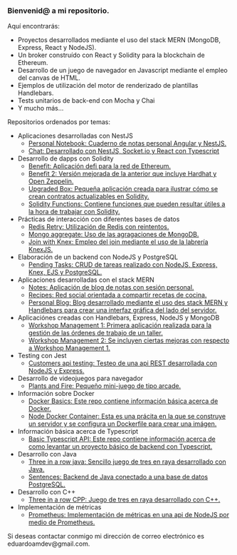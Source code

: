 <h3>Bienvenid@ a mi repositorio.</h3>

<p>Aquí encontrarás:</p>

<ul>

<li>Proyectos desarrollados mediante el uso del stack MERN (MongoDB, Express, React y NodeJS).</li>
<li>Un broker construído con React y Solidity para la blockchain de Ethereum.</li>
<li>Desarrollo de un juego de navegador en Javascript mediante el empleo del canvas de HTML.</li>
<li>Ejemplos de utilización del motor de renderizado de plantillas Handlebars.</li>
<li>Tests unitarios de back-end con Mocha y Chai</li>
<li>Y mucho más...</li>

</ul>

<p>Repositorios ordenados por temas:</p>

<ul>
  
<li>
<span>Aplicaciones desarrolladas con NestJS</span>
<ul>
<li>
<a href="https://github.com/eduardoamdev/personal-notebook">Personal Notebook: Cuaderno de notas personal Angular y NestJS.</a>
</li>
<li>
<a href="https://github.com/eduardoamdev/chat">Chat: Desarrollado con NestJS, Socket.io y React con Typescript</a>
</li>
</ul>
</li>

<li>
<span>Desarrollo de dapps con Solidity</span>
<ul>
<li>
<a href="https://github.com/eduardoamdev/benefit">Benefit: Aplicación defi para la red de Ethereum.</a>
</li>
<li>
<a href="https://github.com/eduardoamdev/Benefit2">Benefit 2: Versión mejorada de la anterior que incluye Hardhat y Open Zeppelin.</a>
</li>
<li>
<a href="https://github.com/eduardoamdev/upgraded-box">Upgraded Box: Pequeña aplicación creada para ilustrar cómo se crean contratos actualizables en Solidity.</a>
</li>
<li>
<a href="https://github.com/eduardoamdev/solidity-functions">Solidity Functions: Contiene funciones que pueden resultar útiles a la hora de trabajar con Solidity.</a>
</li>
</ul>
</li>

<li>
<span>Prácticas de interacción con diferentes bases de datos</span>
<ul>
<li>
<a href="https://github.com/eduardoamdev/redis-retry">Redis Retry: Utilización de Redis con reintentos.</a>
</li>
<li>
<a href="https://github.com/eduardoamdev/mongodb-aggregate">Mongo aggregate: Uso de las agragaciones de MongoDB.</a>
</li>
<li>
<a href="https://github.com/eduardoamdev/join-with-knex">Join with Knex: Empleo del join mediante el uso de la labrería KnexJS.</a>
</li>
</ul>
</li>

<li>
<span>Elaboración de un backend con NodeJS y PostgreSQL</span>
<ul>
<li>
<a href="https://github.com/eduardoamdev/pending-tasks">Pending Tasks: CRUD de tareas realizado con NodeJS, Express, Knex, EJS y PostgreSQL.</a>
</li>
</ul>
</li>

<li>
<span>Aplicaciones desarrolladas con el stack MERN</span>
<ul>
<li>
<a href="https://github.com/eduardoamdev/notes">Notes: Aplicación de blog de notas con sesión personal.</a>
</li>
<li>
<a href="https://github.com/eduardoamdev/recipes">Recipes: Red social orientada a compartir recetas de cocina.</a>
</li>
<li>
<a href="https://github.com/eduardoamdev/personal-blog">Personal Blog: Blog desarrollado mediante el uso des stack MERN y Handlebars para crear una interfaz gráfica del lado del servidor.</a>
</li>
</ul>
</li>

<li>
<span>Aplicaciónes creadas con Handlebars, Express, NodeJS y MongoDB</span>
<ul>
<li>
<a href="https://github.com/eduardoamdev/workshop-management-1">Workshop Management 1: Primera aplicación realizada para la gestión de las órdenes de trabajo de un taller.</a>
</li>
<li>
<a href="https://github.com/eduardoamdev/workshop-management-2">Workshop Management 2: Se incluyen ciertas mejoras con respecto a Workshop Management 1.</a>
</li>
</ul>
</li>
  
<li>
<span>Testing con Jest</span>
<ul>
<li>
<a href="https://github.com/eduardoamdev/customers-api-testing">Customers api testing: Testeo de una api REST desarrollada con NodeJS y Express.</a>
</li>
</ul>
</li>

<li>
<span>Desarrollo de videojuegos para navegador</span>
<ul>
<li>
<a href="https://github.com/eduardoamdev/plants-and-fire">Plants and Fire: Pequeño mini-juego de tipo arcade.</a>
</li>
</ul>
</li>
  
<li>
<span>Información sobre Docker</span>
<ul>
<li>
<a href="https://github.com/eduardoamdev/docker-basics">Docker Basics: Este repo contiene información básica acerca de Docker.</a>
</li>
<li>
<a href="https://github.com/eduardoamdev/node-docker-container">Node Docker Container: Esta es una prácita en la que se construye un servidor y se configura un Dockerfile para crear una imágen.</a>
</li>
</ul>
</li>

<li>
<span>Información básica acerca de Typescript</span>
<ul>
<li>
<a href="https://github.com/eduardoamdev/basic-typescript-api">Basic Typescript API: Este repo contiene información acerca de como levantar un proyecto básico de backend con Typescript.</a>
</li>
</ul>
</li>
  
<li>
<span>Desarrollo con Java</span>
<ul>
<li>
<a href="https://github.com/eduardoamdev/three-in-a-row-java">Three in a row java: Sencillo juego de tres en raya desarrollado con Java.</a>
</li>
<li>
<a href="https://github.com/eduardoamdev/sentences">Sentences: Backend de Java conectado a una base de datos PostgreSQL.</a>
</li>
</ul>
</li>

<li>
<span>Desarrollo con C++</span>
<ul>
<li>
<a href="https://github.com/eduardoamdev/three-in-a-row-cpp">Three in a row CPP: Juego de tres en raya desarrollado con C++.</a>
</li>
</ul>
</li>
  
<li>
<span>Implementación de métricas</span>
<ul>
<li>
<a href="https://github.com/eduardoamdev/prometheus">Prometheus: Implementación de métricas en una api de NodeJS por medio de Prometheus.</a>
</li>
</ul>
</li>

</ul>

<p>Si deseas contactar conmigo mi dirección de correo electrónico es eduardoamdev@gmail.com.</p>
